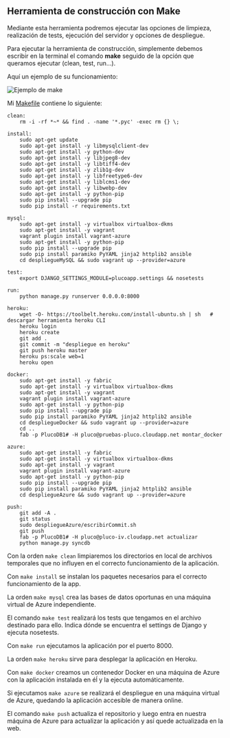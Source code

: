 ## Herramienta de construcción con Make

Mediante esta herramienta podremos ejecutar las opciones de limpieza, realización de tests, ejecución del servidor y opciones de despliegue.

Para ejecutar la herramienta de construcción, simplemente debemos escribir en la terminal el comando **make** seguido de la opción que queramos ejecutar (clean, test, run...).

Aquí un ejemplo de su funcionamiento:

![Ejemplo de make](http://i628.photobucket.com/albums/uu6/romilgildo/testPluco_zps40wctlgf.png)

Mi [Makefile](https://github.com/romilgildo/IV-PLUCO-RMH/blob/master/Makefile) contiene lo siguiente:

```
clean:
	rm -i -rf *~* && find . -name '*.pyc' -exec rm {} \;
	
install:
	sudo apt-get update 
	sudo apt-get install -y libmysqlclient-dev
	sudo apt-get install -y python-dev
	sudo apt-get install -y libjpeg8-dev
	sudo apt-get install -y libtiff4-dev
	sudo apt-get install -y zlib1g-dev
	sudo apt-get install -y libfreetype6-dev
	sudo apt-get install -y liblcms1-dev
	sudo apt-get install -y libwebp-dev
	sudo apt-get install -y python-pip
	sudo pip install --upgrade pip
	sudo pip install -r requirements.txt
	
mysql:
	sudo apt-get install -y virtualbox virtualbox-dkms
	sudo apt-get install -y vagrant
	vagrant plugin install vagrant-azure
	sudo apt-get install -y python-pip
	sudo pip install --upgrade pip
	sudo pip install paramiko PyYAML jinja2 httplib2 ansible
	cd despliegueMySQL && sudo vagrant up --provider=azure

test: 
	export DJANGO_SETTINGS_MODULE=plucoapp.settings && nosetests
	
run:
	python manage.py runserver 0.0.0.0:8000
	
heroku:
	wget -O- https://toolbelt.heroku.com/install-ubuntu.sh | sh   # descargar herramienta heroku CLI
	heroku login
	heroku create
	git add .
	git commit -m "despliegue en heroku"
	git push heroku master
	heroku ps:scale web=1
	heroku open

docker:
	sudo apt-get install -y fabric
	sudo apt-get install -y virtualbox virtualbox-dkms
	sudo apt-get install -y vagrant
	vagrant plugin install vagrant-azure
	sudo apt-get install -y python-pip
	sudo pip install --upgrade pip
	sudo pip install paramiko PyYAML jinja2 httplib2 ansible
	cd despliegueDocker && sudo vagrant up --provider=azure
	cd ..
	fab -p PlucoDB1# -H pluco@pruebas-pluco.cloudapp.net montar_docker
	
azure:
	sudo apt-get install -y fabric
	sudo apt-get install -y virtualbox virtualbox-dkms
	sudo apt-get install -y vagrant
	vagrant plugin install vagrant-azure
	sudo apt-get install -y python-pip
	sudo pip install --upgrade pip
	sudo pip install paramiko PyYAML jinja2 httplib2 ansible
	cd despliegueAzure && sudo vagrant up --provider=azure
	
push:
	git add -A .
	git status
	sudo despliegueAzure/escribirCommit.sh
	git push
	fab -p PlucoDB1# -H pluco@pluco-iv.cloudapp.net actualizar
	python manage.py syncdb
```

Con la orden `make clean` limpiaremos los directorios en local de archivos temporales que no influyen en el correcto funcionamiento de la aplicación.

Con `make install` se instalan los paquetes necesarios para el correcto funcionamiento de la app. 

La orden `make mysql` crea las bases de datos oportunas en una máquina virtual de Azure independiente.

El comando `make test` realizará los tests que tengamos en el archivo destinado para ello. Indica dónde se encuentra el settings de Django y ejecuta nosetests.

Con `make run` ejecutamos la aplicación por el puerto 8000.

La orden `make heroku` sirve para desplegar la aplicación en Heroku.

Con `make docker` creamos un contenedor Docker en una máquina de Azure con la aplicación instalada en éĺ y la ejecuta automáticamente.

Si ejecutamos `make azure` se realizará el despliegue en una máquina virtual de Azure, quedando la aplicación accesible de manera online.

El comando `make push` actualiza el repositorio y luego entra en nuestra máquina de Azure para actualizar la aplicación y así quede actualizada en la web.
